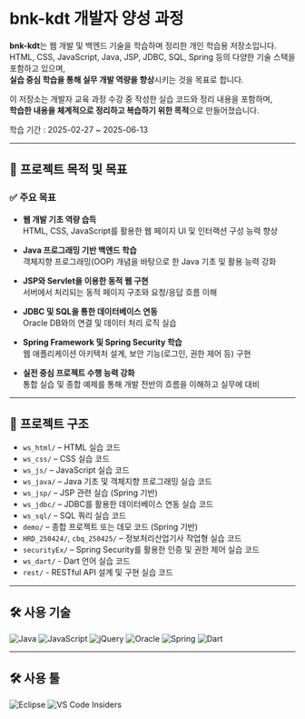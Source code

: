 # bnk-kdt 개발자 양성 과정

**bnk-kdt**는 웹 개발 및 백엔드 기술을 학습하며 정리한 개인 학습용 저장소입니다.  
HTML, CSS, JavaScript, Java, JSP, JDBC, SQL, Spring 등의 다양한 기술 스택을 포함하고 있으며,  
**실습 중심 학습을 통해 실무 개발 역량을 향상**시키는 것을 목표로 합니다.

이 저장소는 개발자 교육 과정 수강 중 작성한 실습 코드와 정리 내용을 포함하며,  
**학습한 내용을 체계적으로 정리하고 복습하기 위한 목적**으로 만들어졌습니다.  

학습 기간 : 2025-02-27 ~ 2025-06-13

---

## 🎯 프로젝트 목적 및 목표

### ✅ 주요 목표

- **웹 개발 기초 역량 습득**  
  HTML, CSS, JavaScript를 활용한 웹 페이지 UI 및 인터랙션 구성 능력 향상

- **Java 프로그래밍 기반 백엔드 학습**  
  객체지향 프로그래밍(OOP) 개념을 바탕으로 한 Java 기초 및 활용 능력 강화

- **JSP와 Servlet을 이용한 동적 웹 구현**  
  서버에서 처리되는 동적 페이지 구조와 요청/응답 흐름 이해

- **JDBC 및 SQL을 통한 데이터베이스 연동**  
  Oracle DB와의 연결 및 데이터 처리 로직 실습

- **Spring Framework 및 Spring Security 학습**  
  웹 애플리케이션 아키텍처 설계, 보안 기능(로그인, 권한 제어 등) 구현

- **실전 중심 프로젝트 수행 능력 강화**  
  통합 실습 및 종합 예제를 통해 개발 전반의 흐름을 이해하고 실무에 대비

---

## 📁 프로젝트 구조

- `ws_html/` – HTML 실습 코드  
- `ws_css/` – CSS 실습 코드  
- `ws_js/` – JavaScript 실습 코드  
- `ws_java/` – Java 기초 및 객체지향 프로그래밍 실습 코드
- `ws_jsp/` – JSP 관련 실습 (Spring 기반)  
- `ws_jdbc/` – JDBC를 활용한 데이터베이스 연동 실습 코드
- `ws_sql/` – SQL 쿼리 실습 코드
- `demo/` – 종합 프로젝트 또는 데모 코드 (Spring 기반)  
- `HRD_250424/`, `cbq_250425/` – 정보처리산업기사 작업형 실습 코드  
- `securityEx/` – Spring Security를 활용한 인증 및 권한 제어 실습 코드
- `ws_dart/` - Dart 언어 실습 코드
- `rest/` - RESTful API 설계 및 구현 실습 코드

---

## 🛠 사용 기술

![Java](https://img.shields.io/badge/java-%23ED8B00.svg?style=for-the-badge&logo=openjdk&logoColor=white)
![JavaScript](https://img.shields.io/badge/javascript-%23323330.svg?style=for-the-badge&logo=javascript&logoColor=%23F7DF1E)
![jQuery](https://img.shields.io/badge/jquery-%230769AD.svg?style=for-the-badge&logo=jquery&logoColor=white)
![Oracle](https://img.shields.io/badge/Oracle-F80000?style=for-the-badge&logo=oracle&logoColor=white)
![Spring](https://img.shields.io/badge/spring-%236DB33F.svg?style=for-the-badge&logo=spring&logoColor=white)
![Dart](https://img.shields.io/badge/dart-%230175C2.svg?style=for-the-badge&logo=dart&logoColor=white)

---

## 🛠 사용 툴

![Eclipse](https://img.shields.io/badge/Eclipse-FE7A16.svg?style=for-the-badge&logo=Eclipse&logoColor=white)
![VS Code Insiders](https://img.shields.io/badge/VS%20Code%20Insiders-35b393.svg?style=for-the-badge&logo=visual-studio-code&logoColor=white)
